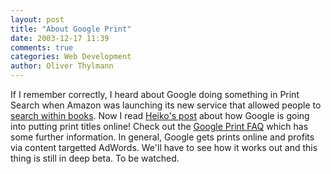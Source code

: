 ```yaml
---
layout: post
title: "About Google Print"
date: 2003-12-17 11:39
comments: true
categories: Web Development
author: Oliver Thylmann
---
```



If I remember correctly, I heard about Google doing something in Print Search when Amazon was launching its new service that allowed people to [search within books](http://www.ennead.de/blog/archives/000947.php). Now I read [Heiko's post](http://www.hebig.com/archives/001760.shtml) about how Google is going into putting print titles online! Check out the [Google Print FAQ](http://print.google.com/print/faq.html) which has some further information. In general, Google gets prints online and profits via content targetted AdWords. We'll have to see how it works out and this thing is still in deep beta. To be watched.


